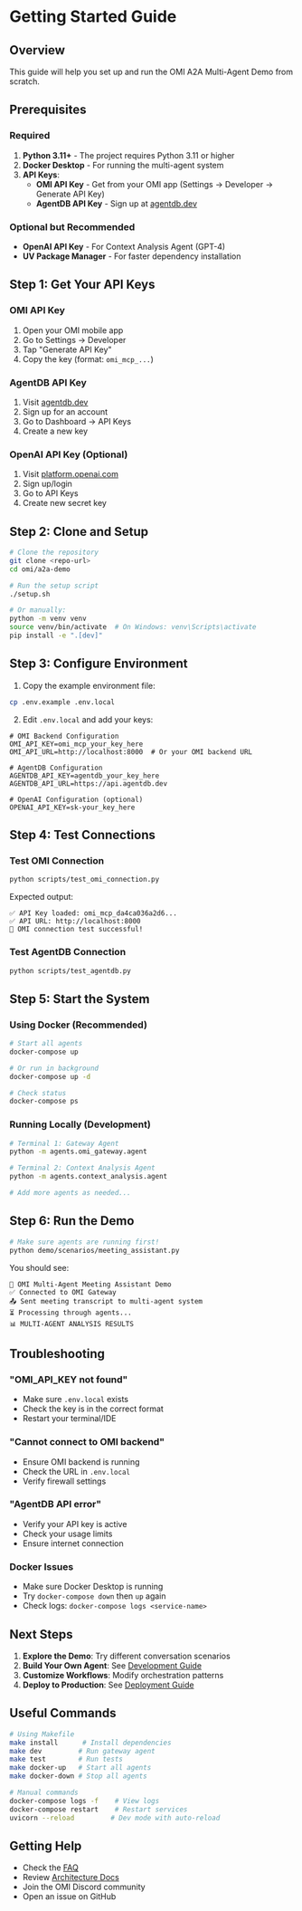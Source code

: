 # Getting Started Guide

## Overview

This guide will help you set up and run the OMI A2A Multi-Agent Demo from scratch.

## Prerequisites

### Required
1. **Python 3.11+** - The project requires Python 3.11 or higher
2. **Docker Desktop** - For running the multi-agent system
3. **API Keys**:
   - **OMI API Key** - Get from your OMI app (Settings → Developer → Generate API Key)
   - **AgentDB API Key** - Sign up at [agentdb.dev](https://agentdb.dev)

### Optional but Recommended
- **OpenAI API Key** - For Context Analysis Agent (GPT-4)
- **UV Package Manager** - For faster dependency installation

## Step 1: Get Your API Keys

### OMI API Key
1. Open your OMI mobile app
2. Go to Settings → Developer
3. Tap "Generate API Key"
4. Copy the key (format: `omi_mcp_...`)

### AgentDB API Key
1. Visit [agentdb.dev](https://agentdb.dev)
2. Sign up for an account
3. Go to Dashboard → API Keys
4. Create a new key

### OpenAI API Key (Optional)
1. Visit [platform.openai.com](https://platform.openai.com)
2. Sign up/login
3. Go to API Keys
4. Create new secret key

## Step 2: Clone and Setup

```bash
# Clone the repository
git clone <repo-url>
cd omi/a2a-demo

# Run the setup script
./setup.sh

# Or manually:
python -m venv venv
source venv/bin/activate  # On Windows: venv\Scripts\activate
pip install -e ".[dev]"
```

## Step 3: Configure Environment

1. Copy the example environment file:
```bash
cp .env.example .env.local
```

2. Edit `.env.local` and add your keys:
```env
# OMI Backend Configuration
OMI_API_KEY=omi_mcp_your_key_here
OMI_API_URL=http://localhost:8000  # Or your OMI backend URL

# AgentDB Configuration
AGENTDB_API_KEY=agentdb_your_key_here
AGENTDB_API_URL=https://api.agentdb.dev

# OpenAI Configuration (optional)
OPENAI_API_KEY=sk-your_key_here
```

## Step 4: Test Connections

### Test OMI Connection
```bash
python scripts/test_omi_connection.py
```

Expected output:
```
✅ API Key loaded: omi_mcp_da4ca036a2d6...
✅ API URL: http://localhost:8000
🎉 OMI connection test successful!
```

### Test AgentDB Connection
```bash
python scripts/test_agentdb.py
```

## Step 5: Start the System

### Using Docker (Recommended)
```bash
# Start all agents
docker-compose up

# Or run in background
docker-compose up -d

# Check status
docker-compose ps
```

### Running Locally (Development)
```bash
# Terminal 1: Gateway Agent
python -m agents.omi_gateway.agent

# Terminal 2: Context Analysis Agent
python -m agents.context_analysis.agent

# Add more agents as needed...
```

## Step 6: Run the Demo

```bash
# Make sure agents are running first!
python demo/scenarios/meeting_assistant.py
```

You should see:
```
🎯 OMI Multi-Agent Meeting Assistant Demo
✅ Connected to OMI Gateway
📤 Sent meeting transcript to multi-agent system
⏳ Processing through agents...
📊 MULTI-AGENT ANALYSIS RESULTS
```

## Troubleshooting

### "OMI_API_KEY not found"
- Make sure `.env.local` exists
- Check the key is in the correct format
- Restart your terminal/IDE

### "Cannot connect to OMI backend"
- Ensure OMI backend is running
- Check the URL in `.env.local`
- Verify firewall settings

### "AgentDB API error"
- Verify your API key is active
- Check your usage limits
- Ensure internet connection

### Docker Issues
- Make sure Docker Desktop is running
- Try `docker-compose down` then `up` again
- Check logs: `docker-compose logs <service-name>`

## Next Steps

1. **Explore the Demo**: Try different conversation scenarios
2. **Build Your Own Agent**: See [Development Guide](development.md)
3. **Customize Workflows**: Modify orchestration patterns
4. **Deploy to Production**: See [Deployment Guide](deployment.md)

## Useful Commands

```bash
# Using Makefile
make install      # Install dependencies
make dev         # Run gateway agent
make test        # Run tests
make docker-up   # Start all agents
make docker-down # Stop all agents

# Manual commands
docker-compose logs -f    # View logs
docker-compose restart    # Restart services
uvicorn --reload         # Dev mode with auto-reload
```

## Getting Help

- Check the [FAQ](faq.md)
- Review [Architecture Docs](../architecture/README.md)
- Join the OMI Discord community
- Open an issue on GitHub